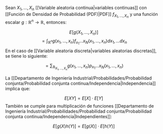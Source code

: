 
Sean $X_1,\dots, X_n$ [[Variable aleatoria continua|variables continuas]] con [[Función de Densidad de Probabilidad (PDF)|PDF]] $f_{X_1,\dots,X_n}$ y una función escalar $g:\mathbb{R}^n\rightarrow\mathbb{R}$, entonces: 

$$E[g(X_1,\dots,X_n)]$$ $$=\int_{\mathbb{R}^n}g(x_1,\dots,x_n)f_{x_1}\dots x_N(x_1,\dots,x_n)dx_1,\dots dx_n$$ 
En el caso de [[Variable aleatoria discreta|variables aleatorias discretas]], se tiene lo siguiente: 

 $$=\sum_{\mathbb{R}_{X_1,\dots,X_n}}g(x_1,\dots,x_n)p_{x_1}\dots x_N(x_1,\dots,x_n)$$

La [[Departamento de Ingeniería Industrial/Probabilidades/Probabilidad conjunta/Probabilidad conjunta continua/Independencia|Independencia]] implica que: 

$$E[XY]=E[X]\cdot E[Y]$$ 
También se cumple para multiplicación de funciones [[Departamento de Ingeniería Industrial/Probabilidades/Probabilidad conjunta/Probabilidad conjunta continua/Independencia|Independientes]]: 

$$E[g(X)h(Y)]=E[g(X)]\cdot E[h(Y)]$$ 

